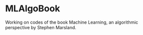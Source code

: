 # MLAlgoBook
Working on codes of the book Machine Learning, an algorithmic perspective by Stephen Marsland.
